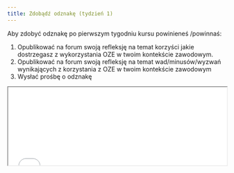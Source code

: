 ```yaml
---
title: Zdobądź odznakę (tydzień 1)
---
```



Aby zdobyć odznakę po pierwszym tygodniu kursu powinieneś /powinnaś:

 1. Opublikować na forum swoją refleksję na temat korzyści jakie dostrzegasz z wykorzystania OZE w twoim kontekście zawodowym.
 2. Opublikować na forum swoją refleksję na temat wad/minusów/wyzwań wynikających z korzystania z OZE w twoim kontekście zawodowym 
 3. Wysłać prośbę o odznakę

<iframe height="180" src="//badges.p2pu.org/en/badge/view/785/embedded/" width="100%"></iframe>
